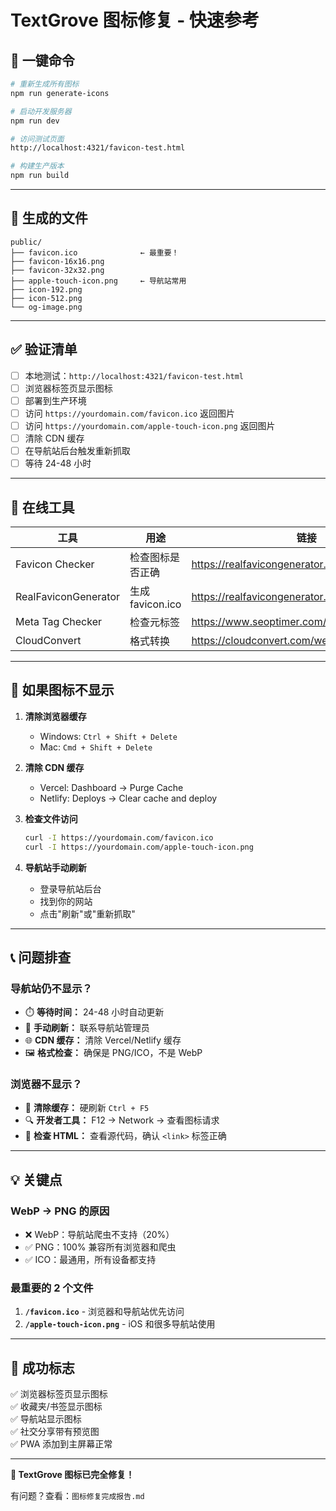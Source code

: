 # TextGrove 图标修复 - 快速参考

## 🚀 一键命令

```bash
# 重新生成所有图标
npm run generate-icons

# 启动开发服务器
npm run dev

# 访问测试页面
http://localhost:4321/favicon-test.html

# 构建生产版本
npm run build
```

---

## 📁 生成的文件

```
public/
├── favicon.ico              ← 最重要！
├── favicon-16x16.png
├── favicon-32x32.png
├── apple-touch-icon.png     ← 导航站常用
├── icon-192.png
├── icon-512.png
└── og-image.png
```

---

## ✅ 验证清单

- [ ] 本地测试：`http://localhost:4321/favicon-test.html`
- [ ] 浏览器标签页显示图标
- [ ] 部署到生产环境
- [ ] 访问 `https://yourdomain.com/favicon.ico` 返回图片
- [ ] 访问 `https://yourdomain.com/apple-touch-icon.png` 返回图片
- [ ] 清除 CDN 缓存
- [ ] 在导航站后台触发重新抓取
- [ ] 等待 24-48 小时

---

## 🔗 在线工具

| 工具 | 用途 | 链接 |
|------|------|------|
| Favicon Checker | 检查图标是否正确 | https://realfavicongenerator.net/favicon_checker |
| RealFaviconGenerator | 生成 favicon.ico | https://realfavicongenerator.net/ |
| Meta Tag Checker | 检查元标签 | https://www.seoptimer.com/meta-tag-checker |
| CloudConvert | 格式转换 | https://cloudconvert.com/webp-to-png |

---

## 🐛 如果图标不显示

1. **清除浏览器缓存**
   - Windows: `Ctrl + Shift + Delete`
   - Mac: `Cmd + Shift + Delete`

2. **清除 CDN 缓存**
   - Vercel: Dashboard → Purge Cache
   - Netlify: Deploys → Clear cache and deploy

3. **检查文件访问**
   ```bash
   curl -I https://yourdomain.com/favicon.ico
   curl -I https://yourdomain.com/apple-touch-icon.png
   ```

4. **导航站手动刷新**
   - 登录导航站后台
   - 找到你的网站
   - 点击"刷新"或"重新抓取"

---

## 📞 问题排查

### 导航站仍不显示？

- ⏱️ **等待时间：** 24-48 小时自动更新
- 🔄 **手动刷新：** 联系导航站管理员
- 🌐 **CDN 缓存：** 清除 Vercel/Netlify 缓存
- 🖼️ **格式检查：** 确保是 PNG/ICO，不是 WebP

### 浏览器不显示？

- 🧹 **清除缓存：** 硬刷新 `Ctrl + F5`
- 🔍 **开发者工具：** F12 → Network → 查看图标请求
- 📄 **检查 HTML：** 查看源代码，确认 `<link>` 标签正确

---

## 💡 关键点

### WebP → PNG 的原因

- ❌ WebP：导航站爬虫不支持（20%）
- ✅ PNG：100% 兼容所有浏览器和爬虫
- ✅ ICO：最通用，所有设备都支持

### 最重要的 2 个文件

1. **`/favicon.ico`** - 浏览器和导航站优先访问
2. **`/apple-touch-icon.png`** - iOS 和很多导航站使用

---

## 🎯 成功标志

✅ 浏览器标签页显示图标  
✅ 收藏夹/书签显示图标  
✅ 导航站显示图标  
✅ 社交分享带有预览图  
✅ PWA 添加到主屏幕正常

---

**🌲 TextGrove 图标已完全修复！**

有问题？查看：`图标修复完成报告.md`

